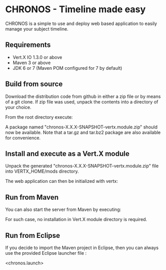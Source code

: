 # CHRONOS - Timeline made easy

CHRONOS is a simple to use and deploy web based application to easily manage your subject timeline.

## Requirements

* Vert.X IO 1.3.0 or above
* Maven 3 or above
* JDK 6 or 7 (Maven POM configured for 7 by default)

## Build from source

Download the distribution code from github in either a zip file or by means of a git clone. 
If zip file was used, unpack the contents into a directory of your choice.

From the root directory execute:

<mvn clean install>

A package named "chronos-X.X.X-SNAPSHOT-vertx.module.zip" should now be available. 
Note that a tar.gz and tar.bz2 package are also available for convenience.


## Install and execute as a Vert.X module

Unpack the generated "chronos-X.X.X-SNAPSHOT-vertx.module.zip" file into VERTX_HOME/mods directory.

The web application can then be initialized with vertx:

<vertx runmod chronos-X.X.X-SNAPSHOT>

## Run from Maven

You can also start the server from Maven by executing:

<mvn vertx:run>

For such case, no installation in Vert.X module directory is required.

## Run from Eclipse

If you decide to import the Maven project in Eclipse, then you can always use the provided Eclipse launcher file :

<chronos.launch>

